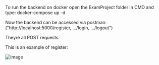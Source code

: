 To run the backend on docker open the ExamProject folder in CMD and type:
docker-compose up -d

Now the backend can be accessed via postman: ("http://localhost:5000/register, .../login, .../logout")

Theyre all POST requests.

This is an example of register:

![image](https://github.com/jakobhoeg/ExamProject2023/assets/114422072/2efc43b7-3e53-4111-9449-e1d64a4d5a16)
